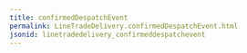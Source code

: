 ```yaml
---
title: confirmedDespatchEvent
permalink: LineTradeDelivery.confirmedDespatchEvent.html
jsonid: linetradedelivery_confirmeddespatchevent
---
```


